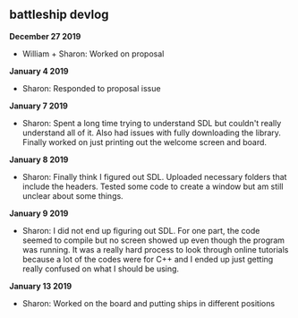 ## battleship devlog

<b> December 27 2019 </b>
- William + Sharon: Worked on proposal

<b> January 4 2019 </b>
- Sharon: Responded to proposal issue

<b> January 7 2019 </b>
- Sharon: Spent a long time trying to understand SDL but couldn't really understand all of it. Also had issues with fully downloading the library. Finally worked on just printing out the welcome screen and board.

<b> January 8 2019 </b>
- Sharon: Finally think I figured out SDL. Uploaded necessary folders that include the headers. Tested some code to create a window but am still unclear about some things.

<b> January 9 2019 </b>
- Sharon: I did not end up figuring out SDL. For one part, the code seemed to compile but no screen showed up even though the program was running. It was a really hard process to look through online tutorials because a lot of the codes were for C++ and I ended up just getting really confused on what I should be using.

<b> January 13 2019 </b>
- Sharon: Worked on the board and putting ships in different positions 
